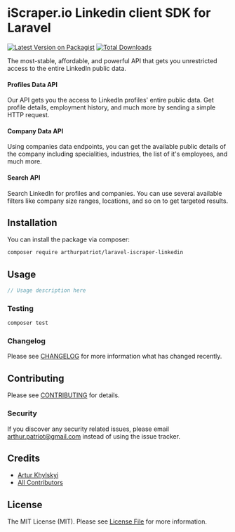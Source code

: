 # iScraper.io Linkedin client SDK for Laravel

[![Latest Version on Packagist](https://img.shields.io/packagist/v/arthurpatriot/laravel-iscraper-linkedin.svg?style=flat-square)](https://packagist.org/packages/arthurpatriot/laravel-iscraper-linkedin)
[![Total Downloads](https://img.shields.io/packagist/dt/arthurpatriot/laravel-iscraper-linkedin.svg?style=flat-square)](https://packagist.org/packages/arthurpatriot/laravel-iscraper-linkedin)

[comment]: <> (![GitHub Actions]&#40;https://github.com/arthurpatriot/laravel-iscraper-linkedin/actions/workflows/testing.yml/badge.svg&#41;)

The most-stable, affordable, and powerful API that gets you unrestricted access to the entire LinkedIn public data.

#### Profiles Data API

Our API gets you the access to LinkedIn profiles' entire public data. Get profile details, employment history, and much more by sending a simple HTTP request.

#### Company Data API

Using companies data endpoints, you can get the available public details of the company including specialities, industries, the list of it's employees, and much more.

#### Search API

Search LinkedIn for profiles and companies. You can use several available filters like company size ranges, locations, and so on to get targeted results.

## Installation

You can install the package via composer:

```bash
composer require arthurpatriot/laravel-iscraper-linkedin
```

## Usage

```php
// Usage description here
```

### Testing

```bash
composer test
```

### Changelog

Please see [CHANGELOG](CHANGELOG.md) for more information what has changed recently.

## Contributing

Please see [CONTRIBUTING](CONTRIBUTING.md) for details.

### Security

If you discover any security related issues, please email arthur.patriot@gmail.com instead of using the issue tracker.

## Credits

- [Artur Khylskyi](https://github.com/arthurpatriot)
- [All Contributors](../../contributors)

## License

The MIT License (MIT). Please see [License File](LICENSE.md) for more information.
